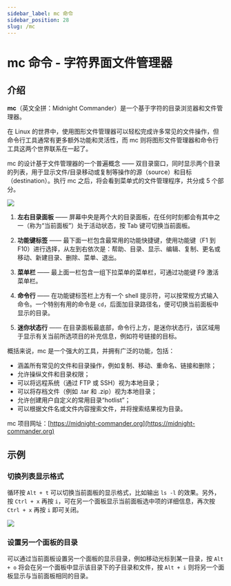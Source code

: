 ```yaml
---
sidebar_label: mc 命令
sidebar_position: 28
slug: /mc
---
```


# mc 命令 - 字符界面文件管理器



## 介绍

**mc**（英文全拼：Midnight Commander）是一个基于字符的目录浏览器和文件管理器。

在 Linux 的世界中，使用图形文件管理器可以轻松完成许多常见的文件操作，但命令行工具通常有更多额外功能和灵活性，而 mc 则将图形文件管理器和命令行工具这两个世界联系在一起了。

mc 的设计基于文件管理器的一个普遍概念 —— 双目录窗口，同时显示两个目录的列表，用于显示文件/目录移动或复制等操作的源（source）和目标（destination）。执行 mc 之后，将会看到菜单式的文件管理程序，共分成 5 个部分。

![](https://static.getiot.tech/midnight-commander-screen-layout.png#center)

1. **左右目录面板** —— 屏幕中央是两个大的目录面板，在任何时刻都会有其中之一（称为“当前面板”）处于活动状态，按 Tab 键可切换当前面板。

2. **功能键标签** —— 最下面一栏包含最常用的功能快捷键，使用功能键（F1 到 F10）进行选择，从左到右依次是：帮助、目录、显示、编辑、复制、更名或移动、新建目录、删除、菜单、退出。

3. **菜单栏** —— 最上面一栏包含一组下拉菜单的菜单栏，可通过功能键 F9 激活菜单栏。

4. **命令行** —— 在功能键标签栏上方有一个 shell 提示符，可以按常规方式输入命令。一个特别有用的命令是 `cd`，后面加目录路径名，便可切换当前面板中显示的目录。

5. **迷你状态行** —— 在目录面板最底部，命令行上方，是迷你状态行，该区域用于显示有关当前所选项目的补充信息，例如符号链接的目标。

概括来说，mc 是一个强大的工具，并拥有广泛的功能，包括：

- 涵盖所有常见的文件和目录操作，例如复制、移动、重命名、链接和删除；
- 允许操纵文件和目录权限；
- 可以将远程系统（通过 FTP 或 SSH）视为本地目录；
- 可以将存档文件（例如 .tar 和 .zip）视为本地目录；
- 允许创建用户自定义的常用目录“hotlist”；
- 可以根据文件名或文件内容搜索文件，并将搜索结果视为目录。

mc 项目网址：[https://midnight-commander.org](https://midnight-commander.org)



## 示例

### 切换列表显示格式

循环按 `Alt + t` 可以切换当前面板的显示格式，比如输出 `ls -l` 的效果。另外，按 `Ctrl + x` 再按 `i`，可在另一个面板显示当前面板选中项的详细信息，再次按 `Ctrl + x` 再按 `i` 即可关闭。

![](https://static.getiot.tech/midnight-commander-information-mode.png#center)

### 设置另一个面板的目录

可以通过当前面板设置另一个面板的显示目录，例如移动光标到某一目录，按 `Alt + o` 将会在另一个面板中显示该目录下的子目录和文件，按 `Alt + i` 则将另一个面板显示与当前面板相同的目录。




